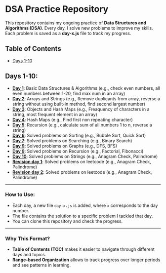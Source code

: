 # DSA Practice Repository

This repository contains my ongoing practice of **Data Structures and Algorithms (DSA)**. Every day, I solve new problems to improve my skills. Each problem is saved as a **day-x.js** file to track my progress.

## Table of Contents

- [Days 1-10](#days-1-10)

## Days 1-10:
- [**Day 1**](./Day-1.js): Basic Data Structures & Algorithms (e.g., check even numbers, all even numbers between 1-20, find max num in an array)
- [**Day 2**](./Day-2.js): Arrays and Strings (e.g., Remove duplicants from array, reverse a string without using built-in method, find second largest number)
- [**Day 3**](./Day-3.js): Objects and Hash Maps (e.g., Freaquency of characters in a string, most frequent element in an array)
- [**Day 4**](./Day-4.js): Hash Maps (e.g., Find first non repeating character)
- [**Day 5**](./Day-5.js): Recursion (e.g., calculate sum of all numbers 1 to n, reverse a string)
- [**Day 6**](./Day-6.js): Solved problems on Sorting (e.g., Bubble Sort, Quick Sort)
- [**Day 7**](./Day-7.js): Solved problems on Searching (e.g., Binary Search)
- [**Day 9**](./Day-8.js): Solved problems on Graphs (e.g., DFS, BFS)
- [**Day 9**](./Day-9.js): Solved problems on Recursion (e.g., Factorial, Fibonacci)
- [**Day 10**](./Day-10.js): Solved problems on Strings (e.g., Anagram Check, Palindrome)
- [**Revision day 1**](./revision%20day1-10%20part(1).js): Solved problems on leetcode (e.g., Anagram Check, Palindrome)
- [**Revision day 2**](./revision%20day1-10%20part(2).js): Solved problems on leetcode (e.g., Anagram Check, Palindrome)
---

### How to Use:
- Each day, a new file `day-x.js` is added, where `x` corresponds to the day number.
- The file contains the solution to a specific problem I tackled that day.
- You can clone this repository and check the progress.

---

### Why This Format?
- **Table of Contents (TOC)** makes it easier to navigate through different days and topics.
- **Range-based Organization** allows to track progress over longer periods and see patterns in learning.
